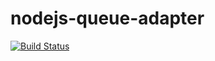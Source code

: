 # nodejs-queue-adapter

[![Build Status](https://travis-ci.org/21stio/nodejs-queue-adapter.svg?branch=master)](https://travis-ci.org/21stio/nodejs-queue-adapter)
